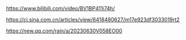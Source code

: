 https://www.bilibili.com/video/BV1BP411i74h/

https://cj.sina.com.cn/articles/view/6418480627/m17e923df3033019rt2

https://new.qq.com/rain/a/20230630V058EO00